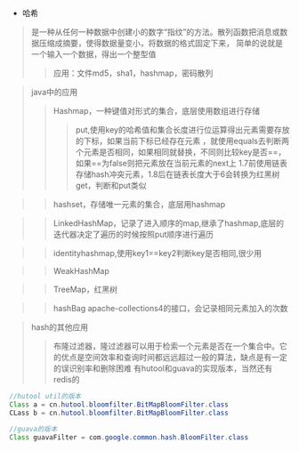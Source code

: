 - 哈希
> 是一种从任何一种数据中创建小的数字“指纹”的方法。散列函数把消息或数据压缩成摘要，使得数据量变小，将数据的格式固定下来，
简单的说就是一个输入一个数据，得出一个整型值
>>应用：文件md5，sha1，hashmap，密码散列

>java中的应用
>>Hashmap，一种键值对形式的集合，底层使用数组进行存储
>>>put,使用key的哈希值和集合长度进行位运算得出元素需要存放的下标，如果当前下标已经存在元素
，就使用equals去判断两个元素是否相同，如果相同就替换，不同则比较key是否==，如果==为false则把元素放在当前元素的next上
1.7前使用链表存储hash冲突元素，1.8后在链表长度大于6会转换为红黑树
>>>get，判断和put类似

>>hashset，存储唯一元素的集合，底层用hashmap
>>



>>LinkedHashMap，记录了进入顺序的map,继承了hashmap,底层的迭代器决定了遍历的时候按照put顺序进行遍历


>>identityhashmap,使用key1==key2判断key是否相同,很少用


>>WeakHashMap

>>TreeMap，红黑树
>>


>>hashBag apache-collections4的接口，会记录相同元素加入的次数

>hash的其他应用
>>布隆过滤器，隆过滤器可以用于检索一个元素是否在一个集合中。它的优点是空间效率和查询时间都远远超过一般的算法，缺点是有一定的误识别率和删除困难
>>有hutool和guava的实现版本，当然还有redis的

```java
//hutool util的版本
Class a = cn.hutool.bloomfilter.BitMapBloomFilter.class
CLass b = cn.hutool.bloomfilter.BitMapBloomFilter.class

//guava的版本
Class guavaFilter = com.google.common.hash.BloomFilter.class
```

